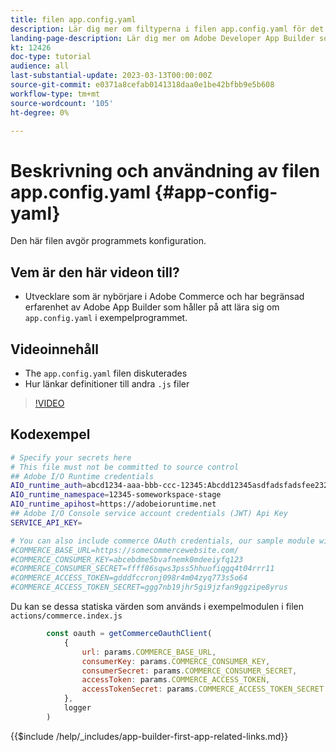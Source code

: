 ```yaml
---
title: filen app.config.yaml
description: Lär dig mer om filtyperna i filen app.config.yaml för det här exempelprogrammet.
landing-page-description: Lär dig mer om Adobe Developer App Builder som används med Adobe Commerce och vilka typer av filer som finns i app.config.yaml.
kt: 12426
doc-type: tutorial
audience: all
last-substantial-update: 2023-03-13T00:00:00Z
source-git-commit: e0371a8cefab0141318daa0e1be42bfbb9e5b608
workflow-type: tm+mt
source-wordcount: '105'
ht-degree: 0%

---
```



# Beskrivning och användning av filen app.config.yaml {#app-config-yaml}

Den här filen avgör programmets konfiguration.

## Vem är den här videon till?

* Utvecklare som är nybörjare i Adobe Commerce och har begränsad erfarenhet av Adobe App Builder som håller på att lära sig om `app.config.yaml` i exempelprogrammet.

## Videoinnehåll

* The `app.config.yaml` filen diskuterades
* Hur länkar definitioner till andra `.js` filer

>[!VIDEO](https://video.tv.adobe.com/v/3416592)

## Kodexempel

```bash
# Specify your secrets here
# This file must not be committed to source control
## Adobe I/O Runtime credentials
AIO_runtime_auth=abcd1234-aaa-bbb-ccc-12345:Abcdd12345asdfadsfadsfee2323232323232
AIO_runtime_namespace=12345-someworkspace-stage
AIO_runtime_apihost=https://adobeioruntime.net
## Adobe I/O Console service account credentials (JWT) Api Key
SERVICE_API_KEY=

# You can also include commerce OAuth credentials, our sample module will use the following example credentials:
#COMMERCE_BASE_URL=https://somecommercewebsite.com/
#COMMERCE_CONSUMER_KEY=abcebdme5bvafnemk0mdeeiyfq123
#COMMERCE_CONSUMER_SECRET=ffff86sqws3pss5hhuofiqgq4t04rrr11
#COMMERCE_ACCESS_TOKEN=gdddfccronj098r4m04zyq773s5o64
#COMMERCE_ACCESS_TOKEN_SECRET=ggg7nb19jhr5gi9jzfan9ggzipe8yrus
```

Du kan se dessa statiska värden som används i exempelmodulen i filen `actions/commerce.index.js`

```javascript
        const oauth = getCommerceOauthClient(
            {
                url: params.COMMERCE_BASE_URL,
                consumerKey: params.COMMERCE_CONSUMER_KEY,
                consumerSecret: params.COMMERCE_CONSUMER_SECRET,
                accessToken: params.COMMERCE_ACCESS_TOKEN,
                accessTokenSecret: params.COMMERCE_ACCESS_TOKEN_SECRET
            },
            logger
        )
```

{{$include /help/_includes/app-builder-first-app-related-links.md}}
